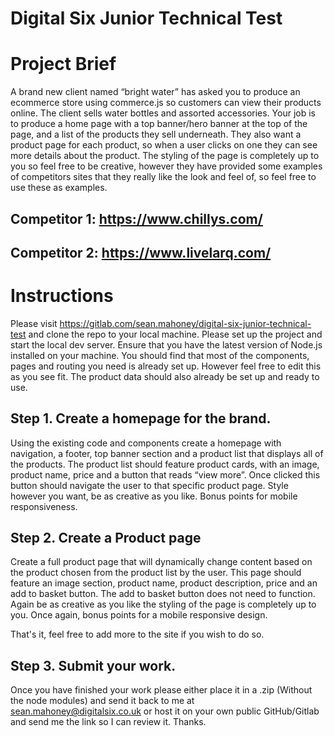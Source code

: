 # Digital Six Junior Technical Test

# Project Brief

A brand new client named “bright water” has asked you to produce an ecommerce store using commerce.js so customers can view their products online. The client sells water bottles and assorted accessories. Your job is to produce a home page with a top banner/hero banner at the top of the page, and a list of the products they sell underneath. They also want a product page for each product, so when a user clicks on one they can see more details about the product. The styling of the page is completely up to you so feel free to be creative, however they have provided some examples of competitors sites that they really like the look and feel of, so feel free to use these as examples.

## Competitor 1: https://www.chillys.com/
## Competitor 2: https://www.livelarq.com/ 

# Instructions
Please visit https://gitlab.com/sean.mahoney/digital-six-junior-technical-test and clone the repo to your local machine.
Please set up the project and start the local dev server. Ensure that you have the latest version of Node.js installed on your machine. You should find that most of the components, pages and routing you need is already set up. However feel free to edit this as you see fit. The product data should also already be set up and ready to use. 

## Step 1. Create a homepage for the brand.
Using the existing code and components create a homepage with navigation, a footer, top banner section and a product list that displays all of the products. The product list should feature product cards, with an image, product name, price and a button that reads “view more”. Once clicked this button should navigate the user to that specific product page. Style however you want, be as creative as you like. Bonus points for mobile responsiveness.

## Step 2. Create a Product page
Create a full product page that will dynamically change content based on the product chosen from the product list by the user. This page should feature an image section, product name, product description, price and an add to basket button. The add to basket button does not need to function. Again be as creative as you like the styling of the page is completely up to you. Once again, bonus points for a mobile responsive design.

That's it, feel free to add more to the site if you wish to do so.

## Step 3. Submit your work.
Once you have finished your work please either place it in a .zip (Without the node modules) and send it back to me at sean.mahoney@digitalsix.co.uk or host it on your own public GitHub/Gitlab and send me the link so I can review it. Thanks.

